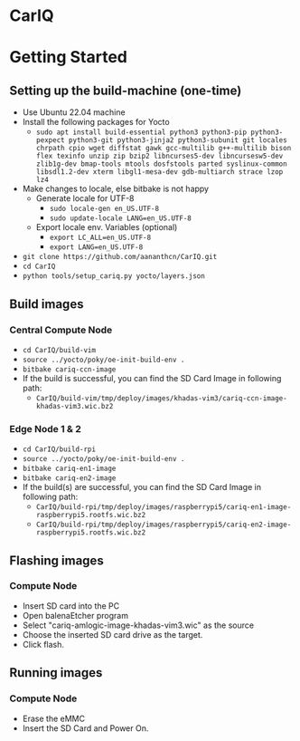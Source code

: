 # CarIQ



# Getting Started
## Setting up the build-machine (one-time)
 * Use Ubuntu 22.04 machine
 * Install the following packages for Yocto
	* `sudo apt install build-essential python3 python3-pip python3-pexpect python3-git python3-jinja2 python3-subunit git locales chrpath cpio wget diffstat gawk gcc-multilib g++-multilib bison flex texinfo unzip zip bzip2 libncurses5-dev libncursesw5-dev zlib1g-dev bmap-tools mtools dosfstools parted syslinux-common libsdl1.2-dev xterm libgl1-mesa-dev gdb-multiarch strace lzop lz4`
 * Make changes to locale, else bitbake is not happy
	* Generate locale for UTF-8
		* `sudo locale-gen en_US.UTF-8`
		* `sudo update-locale LANG=en_US.UTF-8`
	* Export locale env. Variables (optional)
		* `export LC_ALL=en_US.UTF-8`
		* `export LANG=en_US.UTF-8`
 * `git clone https://github.com/aananthcn/CarIQ.git`
 * `cd CarIQ`
 * `python tools/setup_cariq.py yocto/layers.json`


 ## Build images
 ### Central Compute Node
 * `cd CarIQ/build-vim`
 * `source ../yocto/poky/oe-init-build-env .`
 * `bitbake cariq-ccn-image`
 * If the build is successful, you can find the SD Card Image in following path:
	* `CarIQ/build-vim/tmp/deploy/images/khadas-vim3/cariq-ccn-image-khadas-vim3.wic.bz2`

### Edge Node 1 & 2
 * `cd CarIQ/build-rpi`
 * `source ../yocto/poky/oe-init-build-env .`
 * `bitbake cariq-en1-image`
 * `bitbake cariq-en2-image`
 * If the build(s) are successful, you can find the SD Card Image in following path:
	* `CarIQ/build-rpi/tmp/deploy/images/raspberrypi5/cariq-en1-image-raspberrypi5.rootfs.wic.bz2`
	* `CarIQ/build-rpi/tmp/deploy/images/raspberrypi5/cariq-en2-image-raspberrypi5.rootfs.wic.bz2`


## Flashing images
### Compute Node
 * Insert SD card into the PC
 * Open balenaEtcher program
 * Select "cariq-amlogic-image-khadas-vim3.wic" as the source
 * Choose the inserted SD card drive as the target.
 * Click flash.


## Running images
### Compute Node
 * Erase the eMMC
 * Insert the SD Card and Power On.
